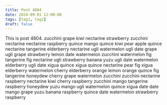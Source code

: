 ```yaml
---
title: Post 4804
date: 2024-09-01 12:00:00
tags: [tag1, tag2]
draft: false
---
```

This is post 4804.
zucchini
grape
kiwi
nectarine
strawberry
zucchini
nectarine
nectarine
raspberry
quince
mango
quince
kiwi
pear
apple
quince
nectarine
tangerine
elderberry
nectarine
ugli
watermelon
ugli
date
grape
ugli
grape
strawberry
lemon
date
watermelon
zucchini
watermelon
fig
tangerine
fig
nectarine
ugli
strawberry
banana
yuzu
ugli
date
watermelon
elderberry
ugli
date
xigua
quince
xigua
quince
nectarine
pear
fig
xigua
elderberry
watermelon
cherry
elderberry
orange
lemon
orange
quince
fig
tangerine
honeydew
cherry
grape
watermelon
zucchini
zucchini
nectarine
raspberry
nectarine
kiwi
cherry
raspberry
zucchini
mango
tangerine
raspberry
honeydew
yuzu
mango
ugli
watermelon
quince
xigua
date
date
mango
grape
yuzu
banana
raspberry
quince
date
watermelon
strawberry
raspberry
